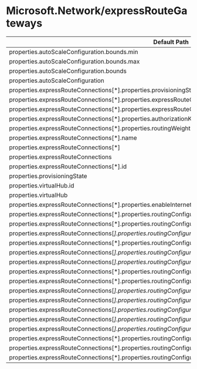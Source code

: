 # Microsoft.Network/expressRouteGateways

| Default Path | Alias |
|---|---|
| properties.autoScaleConfiguration.bounds.min | Microsoft.Network/expressRouteGateways/autoScaleConfiguration.bounds.min |
| properties.autoScaleConfiguration.bounds.max | Microsoft.Network/expressRouteGateways/autoScaleConfiguration.bounds.max |
| properties.autoScaleConfiguration.bounds | Microsoft.Network/expressRouteGateways/autoScaleConfiguration.bounds |
| properties.autoScaleConfiguration | Microsoft.Network/expressRouteGateways/autoScaleConfiguration |
| properties.expressRouteConnections[*].properties.provisioningState | Microsoft.Network/expressRouteGateways/expressRouteConnections[*].provisioningState |
| properties.expressRouteConnections[*].properties.expressRouteCircuitPeering.id | Microsoft.Network/expressRouteGateways/expressRouteConnections[*].expressRouteCircuitPeering.id |
| properties.expressRouteConnections[*].properties.expressRouteCircuitPeering | Microsoft.Network/expressRouteGateways/expressRouteConnections[*].expressRouteCircuitPeering |
| properties.expressRouteConnections[*].properties.authorizationKey | Microsoft.Network/expressRouteGateways/expressRouteConnections[*].authorizationKey |
| properties.expressRouteConnections[*].properties.routingWeight | Microsoft.Network/expressRouteGateways/expressRouteConnections[*].routingWeight |
| properties.expressRouteConnections[*].name | Microsoft.Network/expressRouteGateways/expressRouteConnections[*].name |
| properties.expressRouteConnections[*] | Microsoft.Network/expressRouteGateways/expressRouteConnections[*] |
| properties.expressRouteConnections | Microsoft.Network/expressRouteGateways/expressRouteConnections |
| properties.expressRouteConnections[*].id | Microsoft.Network/expressRouteGateways/expressRouteConnections[*].id |
| properties.provisioningState | Microsoft.Network/expressRouteGateways/provisioningState |
| properties.virtualHub.id | Microsoft.Network/expressRouteGateways/virtualHub.id |
| properties.virtualHub | Microsoft.Network/expressRouteGateways/virtualHub |
| properties.expressRouteConnections[*].properties.enableInternetSecurity | Microsoft.Network/expressRouteGateways/expressRouteConnections[*].enableInternetSecurity |
| properties.expressRouteConnections[*].properties.routingConfiguration.associatedRouteTable.id | Microsoft.Network/expressRouteGateways/expressRouteConnections[*].routingConfiguration.associatedRouteTable.id |
| properties.expressRouteConnections[*].properties.routingConfiguration.associatedRouteTable | Microsoft.Network/expressRouteGateways/expressRouteConnections[*].routingConfiguration.associatedRouteTable |
| properties.expressRouteConnections[*].properties.routingConfiguration.propagatedRouteTables.labels[*] | Microsoft.Network/expressRouteGateways/expressRouteConnections[*].routingConfiguration.propagatedRouteTables.labels[*] |
| properties.expressRouteConnections[*].properties.routingConfiguration.propagatedRouteTables.labels | Microsoft.Network/expressRouteGateways/expressRouteConnections[*].routingConfiguration.propagatedRouteTables.labels |
| properties.expressRouteConnections[*].properties.routingConfiguration.propagatedRouteTables.ids[*].id | Microsoft.Network/expressRouteGateways/expressRouteConnections[*].routingConfiguration.propagatedRouteTables.ids[*].id |
| properties.expressRouteConnections[*].properties.routingConfiguration.propagatedRouteTables.ids[*] | Microsoft.Network/expressRouteGateways/expressRouteConnections[*].routingConfiguration.propagatedRouteTables.ids[*] |
| properties.expressRouteConnections[*].properties.routingConfiguration.propagatedRouteTables.ids | Microsoft.Network/expressRouteGateways/expressRouteConnections[*].routingConfiguration.propagatedRouteTables.ids |
| properties.expressRouteConnections[*].properties.routingConfiguration.propagatedRouteTables | Microsoft.Network/expressRouteGateways/expressRouteConnections[*].routingConfiguration.propagatedRouteTables |
| properties.expressRouteConnections[*].properties.routingConfiguration.vnetRoutes.staticRoutes[*].name | Microsoft.Network/expressRouteGateways/expressRouteConnections[*].routingConfiguration.vnetRoutes.staticRoutes[*].name |
| properties.expressRouteConnections[*].properties.routingConfiguration.vnetRoutes.staticRoutes[*].addressPrefixes[*] | Microsoft.Network/expressRouteGateways/expressRouteConnections[*].routingConfiguration.vnetRoutes.staticRoutes[*].addressPrefixes[*] |
| properties.expressRouteConnections[*].properties.routingConfiguration.vnetRoutes.staticRoutes[*].addressPrefixes | Microsoft.Network/expressRouteGateways/expressRouteConnections[*].routingConfiguration.vnetRoutes.staticRoutes[*].addressPrefixes |
| properties.expressRouteConnections[*].properties.routingConfiguration.vnetRoutes.staticRoutes[*].nextHopIpAddress | Microsoft.Network/expressRouteGateways/expressRouteConnections[*].routingConfiguration.vnetRoutes.staticRoutes[*].nextHopIpAddress |
| properties.expressRouteConnections[*].properties.routingConfiguration.vnetRoutes.staticRoutes[*] | Microsoft.Network/expressRouteGateways/expressRouteConnections[*].routingConfiguration.vnetRoutes.staticRoutes[*] |
| properties.expressRouteConnections[*].properties.routingConfiguration.vnetRoutes.staticRoutes | Microsoft.Network/expressRouteGateways/expressRouteConnections[*].routingConfiguration.vnetRoutes.staticRoutes |
| properties.expressRouteConnections[*].properties.routingConfiguration.vnetRoutes | Microsoft.Network/expressRouteGateways/expressRouteConnections[*].routingConfiguration.vnetRoutes |
| properties.expressRouteConnections[*].properties.routingConfiguration | Microsoft.Network/expressRouteGateways/expressRouteConnections[*].routingConfiguration |

